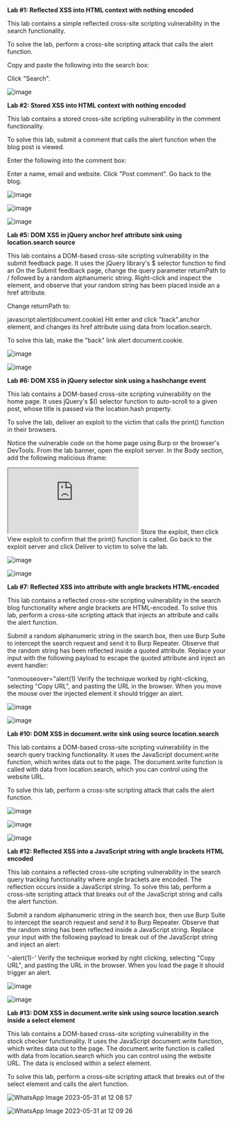 **Lab #1: Reflected XSS into HTML context with nothing encoded**

This lab contains a simple reflected cross-site scripting vulnerability in the search functionality.

To solve the lab, perform a cross-site scripting attack that calls the alert function.

Copy and paste the following into the search box:

<script>alert(1)</script>
Click "Search".

![image](https://github.com/SURYASNAIR1/PortSwigger/assets/123303806/88093769-3c4a-4ccc-85d2-59746230a02d)

**Lab #2: Stored XSS into HTML context with nothing encoded**

This lab contains a stored cross-site scripting vulnerability in the comment functionality.

To solve this lab, submit a comment that calls the alert function when the blog post is viewed.

Enter the following into the comment box:

<script>alert(1)</script>
Enter a name, email and website.
Click "Post comment".
Go back to the blog.

![image](https://github.com/SURYASNAIR1/PortSwigger/assets/123303806/b03ea046-1c12-449c-a835-b598f2359f6a)

![image](https://github.com/SURYASNAIR1/PortSwigger/assets/123303806/8d4792cd-b40e-40e2-bcbf-db082baeb8b9)

![image](https://github.com/SURYASNAIR1/PortSwigger/assets/123303806/7273dcab-b258-4895-b73a-7d3fad1d42d0)

**Lab #5: DOM XSS in jQuery anchor href attribute sink using location.search source**

This lab contains a DOM-based cross-site scripting vulnerability in the submit feedback page. It uses the jQuery library's $ selector function to find an On the Submit feedback page, change the query parameter returnPath to / followed by a random alphanumeric string.
Right-click and inspect the element, and observe that your random string has been placed inside an a href attribute.

Change returnPath to:

javascript:alert(document.cookie)
Hit enter and click "back".anchor element, and changes its href attribute using data from location.search.

To solve this lab, make the "back" link alert document.cookie.

![image](https://github.com/SURYASNAIR1/PortSwigger/assets/123303806/a8630541-a2b6-47ad-8c51-b9ec74b041bf)

![image](https://github.com/SURYASNAIR1/PortSwigger/assets/123303806/0c0e3841-f00e-46d0-9d08-c0ea6f6bb334)

**Lab #6: DOM XSS in jQuery selector sink using a hashchange event**

This lab contains a DOM-based cross-site scripting vulnerability on the home page. It uses jQuery's $() selector function to auto-scroll to a given post, whose title is passed via the location.hash property.

To solve the lab, deliver an exploit to the victim that calls the print() function in their browsers.

Notice the vulnerable code on the home page using Burp or the browser's DevTools.
From the lab banner, open the exploit server.
In the Body section, add the following malicious iframe:

<iframe src="https://YOUR-LAB-ID.web-security-academy.net/#" onload="this.src+='<img src=x onerror=print()>'"></iframe>
Store the exploit, then click View exploit to confirm that the print() function is called.
Go back to the exploit server and click Deliver to victim to solve the lab.

![image](https://github.com/SURYASNAIR1/PortSwigger/assets/123303806/64dd9017-1489-4af8-916b-f4d60571ea60)

![image](https://github.com/SURYASNAIR1/PortSwigger/assets/123303806/207fb1e4-793f-42fe-8067-b6e4ea562abb)

**Lab #7: Reflected XSS into attribute with angle brackets HTML-encoded**

This lab contains a reflected cross-site scripting vulnerability in the search blog functionality where angle brackets are HTML-encoded. To solve this lab, perform a cross-site scripting attack that injects an attribute and calls the alert function.

Submit a random alphanumeric string in the search box, then use Burp Suite to intercept the search request and send it to Burp Repeater.
Observe that the random string has been reflected inside a quoted attribute.
Replace your input with the following payload to escape the quoted attribute and inject an event handler:

"onmouseover="alert(1)
Verify the technique worked by right-clicking, selecting "Copy URL", and pasting the URL in the browser. When you move the mouse over the injected element it should trigger an alert.

![image](https://github.com/SURYASNAIR1/PortSwigger/assets/123303806/1430bb24-42c4-4752-b8ac-90dcb781d7f9)

![image](https://github.com/SURYASNAIR1/PortSwigger/assets/123303806/1b8d24cd-6fa7-4745-8510-d36b79c3a1bb)

**Lab #10: DOM XSS in document.write sink using source location.search**

This lab contains a DOM-based cross-site scripting vulnerability in the search query tracking functionality. It uses the JavaScript document.write function, which writes data out to the page. The document.write function is called with data from location.search, which you can control using the website URL.

To solve this lab, perform a cross-site scripting attack that calls the alert function.

![image](https://github.com/SURYASNAIR1/PortSwigger/assets/123303806/91f52dbd-b55c-47dc-a6ec-b9e6cd08ad65)

![image](https://github.com/SURYASNAIR1/PortSwigger/assets/123303806/fa4d0925-a114-4f17-8934-3ecb70c1a879)

![image](https://github.com/SURYASNAIR1/PortSwigger/assets/123303806/0c87f355-95c6-4a0f-bcdc-86e9d2f90419)


**Lab #12: Reflected XSS into a JavaScript string with angle brackets HTML encoded**

This lab contains a reflected cross-site scripting vulnerability in the search query tracking functionality where angle brackets are encoded. The reflection occurs inside a JavaScript string. To solve this lab, perform a cross-site scripting attack that breaks out of the JavaScript string and calls the alert function.

Submit a random alphanumeric string in the search box, then use Burp Suite to intercept the search request and send it to Burp Repeater.
Observe that the random string has been reflected inside a JavaScript string.
Replace your input with the following payload to break out of the JavaScript string and inject an alert:

'-alert(1)-'
Verify the technique worked by right clicking, selecting "Copy URL", and pasting the URL in the browser. When you load the page it should trigger an alert.

![image](https://github.com/SURYASNAIR1/PortSwigger/assets/123303806/9a59536c-fc11-4ca3-b60a-1b9c217afd63)

![image](https://github.com/SURYASNAIR1/PortSwigger/assets/123303806/82b6fee4-a559-4f78-a064-416fa02d65c0)

**Lab #13: DOM XSS in document.write sink using source location.search inside a select element**

This lab contains a DOM-based cross-site scripting vulnerability in the stock checker functionality. It uses the JavaScript document.write function, which writes data out to the page. The document.write function is called with data from location.search which you can control using the website URL. The data is enclosed within a select element.

To solve this lab, perform a cross-site scripting attack that breaks out of the select element and calls the alert function.

![WhatsApp Image 2023-05-31 at 12 08 57](https://github.com/SURYASNAIR1/PortSwigger/assets/123303806/4d8fa456-ca33-4d3b-8d83-f4b11fb005c7)

![WhatsApp Image 2023-05-31 at 12 09 26](https://github.com/SURYASNAIR1/PortSwigger/assets/123303806/d09e90b3-baea-4c49-8fb5-4014a6ff5105)
